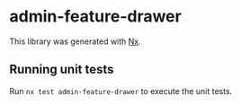 # admin-feature-drawer

This library was generated with [Nx](https://nx.dev).

## Running unit tests

Run `nx test admin-feature-drawer` to execute the unit tests.
